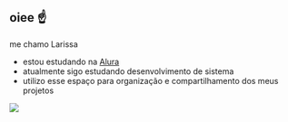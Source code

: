 ## oiee ☝️

me chamo Larissa 

- estou estudando na [Alura](https://www.alura.com.br)
- atualmente sigo estudando desenvolvimento de sistema 
- utilizo esse espaço para organização e compartilhamento dos meus projetos

![](https://tenor.com/pt-BR/view/cool-fun-white-cat-dance-cool-and-fun-times-gif-16435335956387921912)
